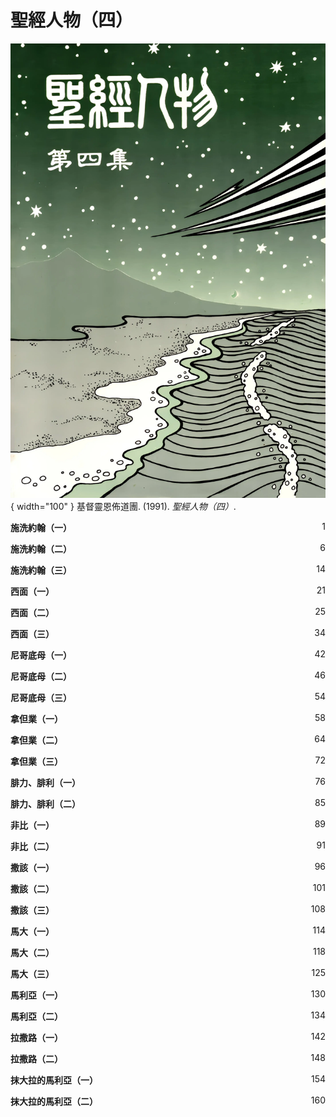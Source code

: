 # 聖經人物（四）
![](../images/cover/聖經人物（四）.webp){ width="100" }
基督靈恩佈道團. (1991). *聖經人物（四）*.

**施洗約翰（一）** <span style="float: right;">1</span>

**施洗約翰（二）** <span style="float: right;">6</span>

**施洗約翰（三）** <span style="float: right;">14</span>

**西面（一）** <span style="float: right;">21</span>

**西面（二）** <span style="float: right;">25</span>

**西面（三）** <span style="float: right;">34</span>

**尼哥底母（一）** <span style="float: right;">42</span>

**尼哥底母（二）** <span style="float: right;">46</span>

**尼哥底母（三）** <span style="float: right;">54</span>

**拿但業（一）** <span style="float: right;">58</span>

**拿但業（二）** <span style="float: right;">64</span>

**拿但業（三）** <span style="float: right;">72</span>

**腓力、腓利（一）** <span style="float: right;">76</span>

**腓力、腓利（二）** <span style="float: right;">85</span>

**非比（一）** <span style="float: right;">89</span>

**非比（二）** <span style="float: right;">91</span>

**撒該（一）** <span style="float: right;">96</span>

**撒該（二）** <span style="float: right;">101</span>

**撒該（三）** <span style="float: right;">108</span>

**馬大（一）** <span style="float: right;">114</span>

**馬大（二）** <span style="float: right;">118</span>

**馬大（三）** <span style="float: right;">125</span>

**馬利亞（一）** <span style="float: right;">130</span>

**馬利亞（二）** <span style="float: right;">134</span>

**拉撒路（一）** <span style="float: right;">142</span>

**拉撒路（二）** <span style="float: right;">148</span>

**抹大拉的馬利亞（一）** <span style="float: right;">154</span>

**抹大拉的馬利亞（二）** <span style="float: right;">160</span>
